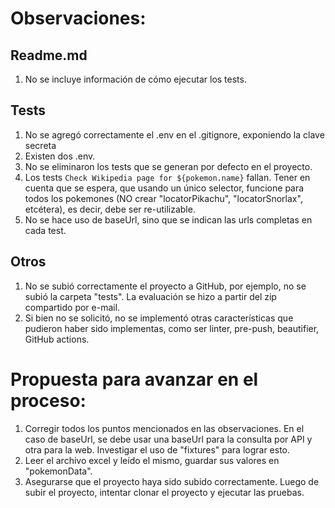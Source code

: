 # Observaciones:

## Readme.md

1. No se incluye información de cómo ejecutar los tests.

## Tests

1. No se agregó correctamente el .env en el .gitignore, exponiendo la clave secreta
2. Existen dos .env.
3. No se eliminaron los tests que se generan por defecto en el proyecto.
4. Los tests `Check Wikipedia page for ${pokemon.name}` fallan. Tener en cuenta que se espera, que usando un único selector, funcione para todos los pokemones (NO crear "locatorPikachu", "locatorSnorlax", etcétera), es decir, debe ser re-utilizable.
5. No se hace uso de baseUrl, sino que se indican las urls completas en cada test.


## Otros

1. No se subió correctamente el proyecto a GitHub, por ejemplo, no se subió la carpeta "tests". La evaluación se hizo a partir del zip compartido por e-mail.
2. Si bien no se solicitó, no se implementó otras características que pudieron haber sido implementas, como ser linter, pre-push, beautifier, GitHub actions.

# Propuesta para avanzar en el proceso:
1. Corregir todos los puntos mencionados en las observaciones. En el caso de baseUrl, se debe usar una baseUrl para la consulta por API y otra para la web. Investigar el uso de "fixtures" para lograr esto.
2. Leer el archivo excel y leído el mismo, guardar sus valores en "pokemonData".
3. Asegurarse que el proyecto haya sido subido correctamente. Luego de subir el proyecto, intentar clonar el proyecto y ejecutar las pruebas.

